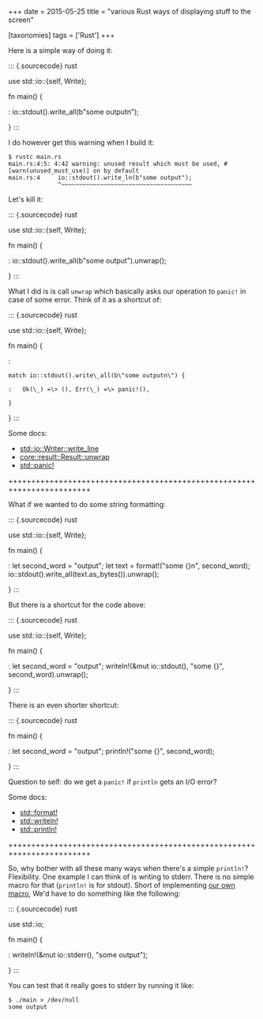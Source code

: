 +++
date = 2015-05-25
title = "various Rust ways of displaying stuff to the screen"

[taxonomies]
tags = ['Rust']
+++

Here is a simple way of doing it:

::: {.sourcecode}
rust

use std::io::{self, Write};

fn main() {

:   io::stdout().write\_all(b\"some outputn\");

}
:::

I do however get this warning when I build it:

    $ rustc main.rs
    main.rs:4:5: 4:42 warning: unused result which must be used, #[warn(unused_must_use)] on by default
    main.rs:4     io::stdout().write_ln(b"some output");
                  ^~~~~~~~~~~~~~~~~~~~~~~~~~~~~~~~~~~~~~

Let\'s kill it:

::: {.sourcecode}
rust

use std::io::{self, Write};

fn main() {

:   io::stdout().write\_all(b\"some output\").unwrap();

}
:::

What I did is is call `unwrap` which basically asks our operation to
`panic!` in case of some error. Think of it as a shortcut of:

::: {.sourcecode}
rust

use std::io::{self, Write};

fn main() {

:

    match io::stdout().write\_all(b\"some outputn\") {

    :   Ok(\_) =\> (), Err(\_) =\> panic!(),

    }

}
:::

Some docs:

-   [std::io::Writer::write\_line]
-   [core::result::Result::unwrap]
-   [std::panic!]

++++++++++++++++++++++++++++++++++++++++++++++++++++++++++++++++++++++++

What if we wanted to do some string formatting:

::: {.sourcecode}
rust

use std::io::{self, Write};

fn main() {

:   let second\_word = \"output\"; let text = format!(\"some {}n\",
    second\_word); io::stdout().write\_all(text.as\_bytes()).unwrap();

}
:::

But there is a shortcut for the code above:

::: {.sourcecode}
rust

use std::io::{self, Write};

fn main() {

:   let second\_word = \"output\"; writeln!(&mut io::stdout(), \"some
    {}\", second\_word).unwrap();

}
:::

There is an even shorter shortcut:

::: {.sourcecode}
rust

fn main() {

:   let second\_word = \"output\"; println!(\"some {}\", second\_word);

}
:::

Question to self: do we get a `panic!` if `println` gets an I/O error?

Some docs:

-   [std::format!]
-   [std::writeln!]
-   [std::println!]

++++++++++++++++++++++++++++++++++++++++++++++++++++++++++++++++++++++++

So, why bother with all these many ways when there\'s a simple
`println!`? Flexibility. One example I can think of is writing to
stderr. There is no simple macro for that (`println!` is for stdout).
Short of implementing [our own macro], We\'d have to do something like
the following:

::: {.sourcecode}
rust

use std::io;

fn main() {

:   writeln!(&mut io::stderr(), \"some output\");

}
:::

You can test that it really goes to stderr by running it like:

    $ ./main > /dev/null
    some output

  [std::io::Writer::write\_line]: http://doc.rust-lang.org/std/io/trait.Write.html#method.write_all
  [core::result::Result::unwrap]: http://doc.rust-lang.org/std/result/enum.Result.html#method.unwrap
  [std::panic!]: http://doc.rust-lang.org/std/macro.panic!.html
  [std::format!]: http://doc.rust-lang.org/std/macro.format!.html
  [std::writeln!]: http://doc.rust-lang.org/std/macro.writeln!.html
  [std::println!]: http://doc.rust-lang.org/std/macro.println!.html
  [our own macro]: http://stackoverflow.com/a/27590832/321731

